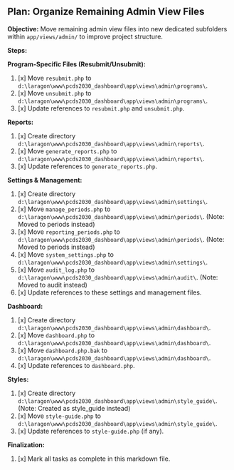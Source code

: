 ## Plan: Organize Remaining Admin View Files

**Objective:** Move remaining admin view files into new dedicated subfolders within `app/views/admin/` to improve project structure.

**Steps:**

**Program-Specific Files (Resubmit/Unsubmit):**
1.  [x] Move `resubmit.php` to `d:\laragon\www\pcds2030_dashboard\app\views\admin\programs\`.
2.  [x] Move `unsubmit.php` to `d:\laragon\www\pcds2030_dashboard\app\views\admin\programs\`.
3.  [x] Update references to `resubmit.php` and `unsubmit.php`.

**Reports:**
1.  [x] Create directory `d:\laragon\www\pcds2030_dashboard\app\views\admin\reports\`.
2.  [x] Move `generate_reports.php` to `d:\laragon\www\pcds2030_dashboard\app\views\admin\reports\`.
3.  [x] Update references to `generate_reports.php`.

**Settings & Management:**
1.  [x] Create directory `d:\laragon\www\pcds2030_dashboard\app\views\admin\settings\`.
2.  [x] Move `manage_periods.php` to `d:\laragon\www\pcds2030_dashboard\app\views\admin\periods\`. (Note: Moved to periods instead)
3.  [x] Move `reporting_periods.php` to `d:\laragon\www\pcds2030_dashboard\app\views\admin\periods\`. (Note: Moved to periods instead)
4.  [x] Move `system_settings.php` to `d:\laragon\www\pcds2030_dashboard\app\views\admin\settings\`.
5.  [x] Move `audit_log.php` to `d:\laragon\www\pcds2030_dashboard\app\views\admin\audit\`. (Note: Moved to audit instead)
6.  [x] Update references to these settings and management files.

**Dashboard:**
1.  [x] Create directory `d:\laragon\www\pcds2030_dashboard\app\views\admin\dashboard\`.
2.  [x] Move `dashboard.php` to `d:\laragon\www\pcds2030_dashboard\app\views\admin\dashboard\`.
3.  [x] Move `dashboard.php.bak` to `d:\laragon\www\pcds2030_dashboard\app\views\admin\dashboard\`.
4.  [x] Update references to `dashboard.php`.

**Styles:**
1.  [x] Create directory `d:\laragon\www\pcds2030_dashboard\app\views\admin\style_guide\`. (Note: Created as style_guide instead)
2.  [x] Move `style-guide.php` to `d:\laragon\www\pcds2030_dashboard\app\views\admin\style_guide\`.
3.  [x] Update references to `style-guide.php` (if any).

**Finalization:**
1.  [x] Mark all tasks as complete in this markdown file.

